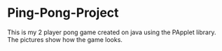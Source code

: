 # Ping-Pong-Project
This is my 2 player pong game created on java using the PApplet library.
The pictures show how the game looks.
